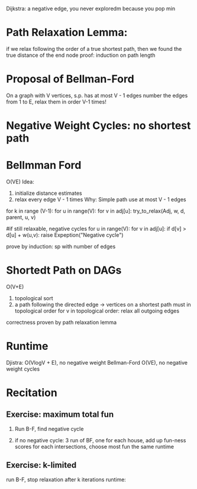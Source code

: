 Dijkstra: a negative edge, you never exploredm because you pop min
# Path Relaxation Lemma:
if we relax following the order of a true shortest path, then we found the true distance of the end node
proof: induction on path length

# Proposal of Bellman-Ford
On a graph with V vertices, s.p. has at most V - 1 edges
number the edges from 1 to E, relax them in order V-1 times!

# Negative Weight Cycles: no shortest path


# Bellmman Ford
O(VE)
Idea:
1) initialize distance estimates
2) relax every edge V - 1 times
Why:
Simple path use at most V - 1 edges

for k in range (V-1):
    for u in range(V):
        for v in adj[u]:
            try_to_relax(Adj, w, d, parent, u, v)

#if still relaxable, negative cycles
for u in range(V):
    for v in adj[u]:
        if d[v] > d[u] + w(u,v): raise Expeption("Negative cycle")

prove by induction: sp with number of edges

# Shortedt Path on DAGs
O(V+E)
1. topological sort
2. a path following the directed edge -> vertices on a shortest path must in topological order
   for v in topological order: relax all outgoing edges

correctness proven by path relaxation lemma

# Runtime
Djistra: O(VlogV + E), no negative weight
Bellman-Ford O(VE), no negative weight cycles

# Recitation
## Exercise: maximum total fun
1. Run B-F, find negative cycle

2. if no negative cycle: 
3 run of BF, one for each house, add up fun-ness scores for each intersections, choose most fun
the same runtime

## Exercise: k-limited
run B-F, stop relaxation after k iterations
runtime: 

